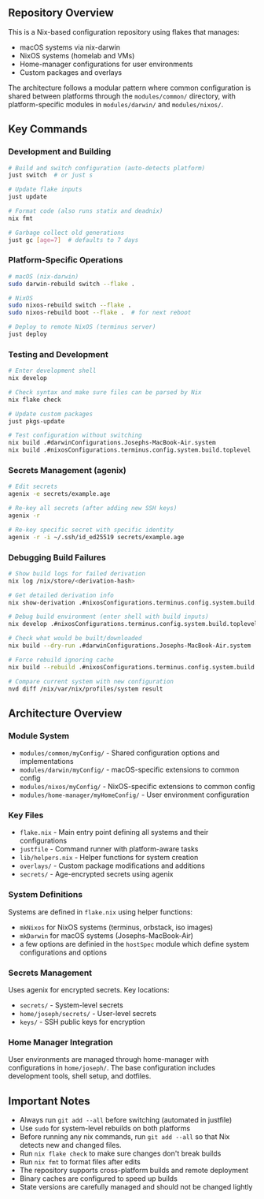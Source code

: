 ## Repository Overview

This is a Nix-based configuration repository using flakes that manages:
- macOS systems via nix-darwin
- NixOS systems (homelab and VMs)
- Home-manager configurations for user environments
- Custom packages and overlays

The architecture follows a modular pattern where common configuration is shared between platforms through the `modules/common/` directory, with platform-specific modules in `modules/darwin/` and `modules/nixos/`.

## Key Commands

### Development and Building
```bash
# Build and switch configuration (auto-detects platform)
just switch  # or just s

# Update flake inputs
just update

# Format code (also runs statix and deadnix)
nix fmt

# Garbage collect old generations
just gc [age=7]  # defaults to 7 days
```

### Platform-Specific Operations
```bash
# macOS (nix-darwin)
sudo darwin-rebuild switch --flake .

# NixOS
sudo nixos-rebuild switch --flake .
sudo nixos-rebuild boot --flake .  # for next reboot

# Deploy to remote NixOS (terminus server)
just deploy
```

### Testing and Development
```bash
# Enter development shell
nix develop

# Check syntax and make sure files can be parsed by Nix
nix flake check

# Update custom packages
just pkgs-update

# Test configuration without switching
nix build .#darwinConfigurations.Josephs-MacBook-Air.system
nix build .#nixosConfigurations.terminus.config.system.build.toplevel
```

### Secrets Management (agenix)
```bash
# Edit secrets
agenix -e secrets/example.age

# Re-key all secrets (after adding new SSH keys)
agenix -r

# Re-key specific secret with specific identity
agenix -r -i ~/.ssh/id_ed25519 secrets/example.age
```

### Debugging Build Failures
```bash
# Show build logs for failed derivation
nix log /nix/store/<derivation-hash>

# Get detailed derivation info
nix show-derivation .#nixosConfigurations.terminus.config.system.build.toplevel

# Debug build environment (enter shell with build inputs)
nix develop .#nixosConfigurations.terminus.config.system.build.toplevel

# Check what would be built/downloaded
nix build --dry-run .#darwinConfigurations.Josephs-MacBook-Air.system

# Force rebuild ignoring cache
nix build --rebuild .#nixosConfigurations.terminus.config.system.build.toplevel

# Compare current system with new configuration
nvd diff /nix/var/nix/profiles/system result
```

## Architecture Overview

### Module System
- `modules/common/myConfig/` - Shared configuration options and implementations
- `modules/darwin/myConfig/` - macOS-specific extensions to common config
- `modules/nixos/myConfig/` - NixOS-specific extensions to common config
- `modules/home-manager/myHomeConfig/` - User environment configuration

### Key Files
- `flake.nix` - Main entry point defining all systems and their configurations
- `justfile` - Command runner with platform-aware tasks
- `lib/helpers.nix` - Helper functions for system creation
- `overlays/` - Custom package modifications and additions
- `secrets/` - Age-encrypted secrets using agenix

### System Definitions
Systems are defined in `flake.nix` using helper functions:
- `mkNixos` for NixOS systems (terminus, orbstack, iso images)
- `mkDarwin` for macOS systems (Josephs-MacBook-Air)
- a few options are definied in the `hostSpec` module which define system configurations and options

### Secrets Management
Uses agenix for encrypted secrets. Key locations:
- `secrets/` - System-level secrets
- `home/joseph/secrets/` - User-level secrets
- `keys/` - SSH public keys for encryption

### Home Manager Integration
User environments are managed through home-manager with configurations in `home/joseph/`. The base configuration includes development tools, shell setup, and dotfiles.

## Important Notes

- Always run `git add --all` before switching (automated in justfile)
- Use `sudo` for system-level rebuilds on both platforms
- Before running any nix commands, run `git add --all` so that Nix detects new and changed files.
- Run `nix flake check` to make sure changes don't break builds
- Run `nix fmt` to format files after edits
- The repository supports cross-platform builds and remote deployment
- Binary caches are configured to speed up builds
- State versions are carefully managed and should not be changed lightly
